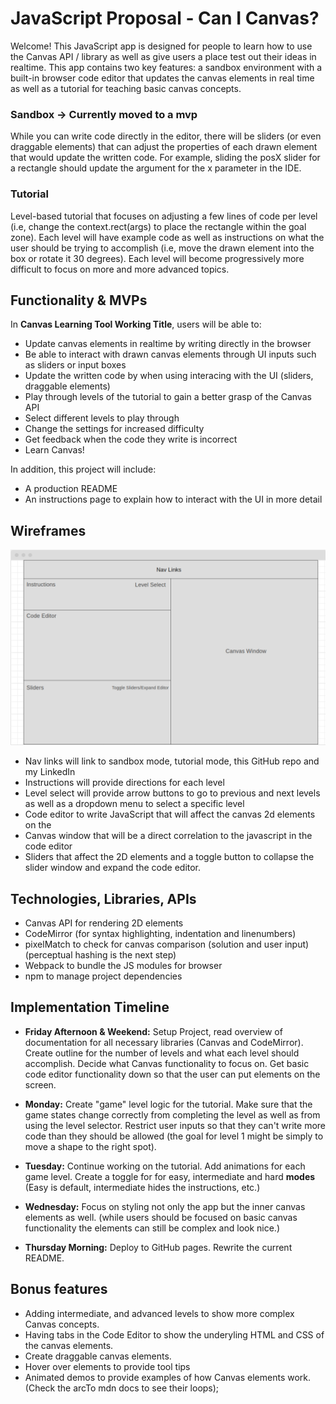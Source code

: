 # JavaScript Proposal - Can I Canvas?

Welcome! This JavaScript app is designed for people to learn how to use the Canvas API / library as well as give users a place test out their ideas in realtime. This app contains two key features: a sandbox environment with a built-in browser code editor that updates the canvas elements in real time as well as a tutorial for teaching basic canvas concepts. 

### Sandbox -> Currently moved to a mvp ###
While you can write code directly in the editor, there will be sliders (or even draggable elements) that can adjust the properties of each drawn element that would update the written code. For example, sliding the posX slider for a rectangle should update the argument for the x parameter in the IDE. 

### Tutorial ###
Level-based tutorial that focuses on adjusting a few lines of code per level (i.e, change the context.rect(args) to place the rectangle within the goal zone). Each level will have example code as well as instructions on what the user should be trying to accomplish (i.e, move the drawn element into the box or rotate it 30 degrees). Each level will become progressively more difficult to focus on more and more advanced topics. 

## Functionality & MVPs ##

In **Canvas Learning Tool Working Title**, users will be able to:

  * Update canvas elements in realtime by writing directly in the browser
  * Be able to interact with drawn canvas elements through UI inputs such as sliders or input boxes
  * Update the written code by when using interacing with the UI (sliders, draggable elements)
  * Play through levels of the tutorial to gain a better grasp of the Canvas API
  * Select different levels to play through
  * Change the settings for increased difficulty
  * Get feedback when the code they write is incorrect
  * Learn Canvas!


In addition, this project will include:

  * A production README
  * An instructions page to explain how to interact with the UI in more detail

## Wireframes ##

![wireframe](wireframe.png)

  * Nav links will link to sandbox mode, tutorial mode, this GitHub repo and my LinkedIn
  * Instructions will provide directions for each level
  * Level select will provide arrow buttons to go to previous and next levels as well as a dropdown menu to select a specific level
  * Code editor to write JavaScript that will affect the canvas 2d elements on the
  * Canvas window that will be a direct correlation to the javascript in the code editor
  * Sliders that affect the 2D elements and a toggle button to collapse the slider window and expand the code editor.

## Technologies, Libraries, APIs ##
  * Canvas API for rendering 2D elements
  * CodeMirror (for syntax highlighting, indentation and linenumbers)
  * pixelMatch to check for canvas comparison (solution and user input) (perceptual hashing is the next step)
  * Webpack to bundle the JS modules for browser
  * npm to manage project dependencies

## Implementation Timeline ##
  * **Friday Afternoon & Weekend:** Setup Project, read overview of documentation for all necessary libraries (Canvas and CodeMirror). Create outline for the number of levels and what each level should accomplish. Decide what Canvas functionality to focus on. Get basic code editor functionality down so that the user can put elements on the screen.

  * **Monday:** Create "game" level logic for the tutorial. Make sure that the game states change correctly from completing the level as well as from using the level selector. Restrict user inputs so that they can't write more code than they should be allowed (the goal for level 1 might be simply to move a shape to the right spot).

  * **Tuesday:** Continue working on the tutorial. Add animations for each game level. Create a toggle for for easy, intermediate and hard **modes** (Easy is default, intermediate hides the instructions, etc.)

  * **Wednesday:** Focus on styling not only the app but the inner canvas elements as well. (while users should be focused on basic canvas functionality the elements can still be complex and look nice.)

  * **Thursday Morning:** Deploy to GitHub pages. Rewrite the current README.

## Bonus features ##

  * Adding intermediate, and advanced levels to show more complex Canvas concepts.
  * Having tabs in the Code Editor to show the underyling HTML and CSS of the canvas elements.
  * Create draggable canvas elements.
  * Hover over elements to provide tool tips
  * Animated demos to provide examples of how Canvas elements work. (Check the arcTo mdn docs to see their loops);
